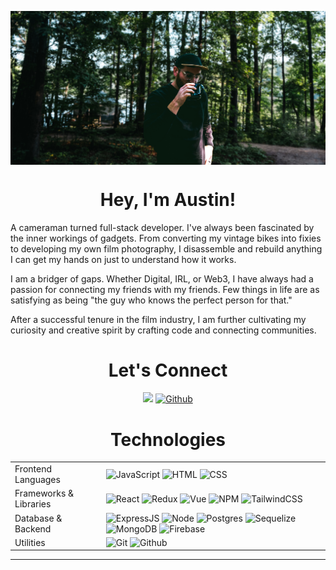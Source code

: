 <p align="center">
<img src="images/austin-camping.png" alt="austin-camping" align="center">
</p>

<h1 align="center">Hey, I'm Austin!</h1>

A cameraman turned full-stack developer. I've always been fascinated by the
inner workings of gadgets. From converting my vintage bikes into fixies to
developing my own film photography, I disassemble and rebuild anything I can get
my hands on just to understand how it works.

I am a bridger of gaps. Whether Digital, IRL, or Web3, I have always had a
passion for connecting my friends with my friends. Few things in life are as
satisfying as being "the guy who knows the perfect person for that."

After a successful tenure in the film industry, I am further cultivating my
curiosity and creative spirit by crafting code and connecting communities.

<h1 align="center">Let's Connect</h1>
<p align="center">
<a href="https://www.linkedin.com/in/austinrt/" target="_blank"><img src="https://img.shields.io/badge/LinkedIn-%230077B5.svg?&logo=linkedin&logoColor=white" /></a>
<a href="https://www.github.com/austin-rt/" target="_blank"> <img alt="Github" src="https://img.shields.io/badge/GitHub-%2320232a.svg?&logo=github&logoColor=white" /></a>
</p>

<h1 align="center">Technologies</h1>

<table>
  <tbody>
    <tr>
      <td>Frontend Languages</td>
      <td>
        <img alt="JavaScript" src="https://img.shields.io/badge/JavaScript%20-%C9C9C9.svg?&&logo=javascript&logoColor=%23F7DF1E" />
        <img alt="HTML" src="https://img.shields.io/badge/HTML5%20-%23E34F26.svg?&&logo=html5&logoColor=white" />
        <img alt="CSS" src="https://img.shields.io/badge/CSS3%20-%231572B6.svg?&&logo=css3&logoColor=white" />
      </td>
    </tr>
    <tr>
      <td>Frameworks & Libraries</td>
      <td>
        <img alt="React" src="https://img.shields.io/badge/React.js%20-%C9C9C9.svg?&&logo=react&logoColor=%2361DAFB" />
        <img alt="Redux" src="https://img.shields.io/badge/redux.js%20-%C9C9C9.svg?&&logo=redux&logoColor=%7649B8" />
        <img alt="Vue" src="https://img.shields.io/badge/Vue.js%20-%C9C9C9.svg?&&logo=vue.js&logoColor=%4FC08D" />
        <img alt="NPM" src="https://img.shields.io/badge/npm-%C9C9C9.svg?&logo=npm&logoColor=white" />
        <img alt="TailwindCSS" src="https://img.shields.io/badge/tailwindcss-%C9C9C9.svg?&logo=tailwindcss&logoColor=%38BDf8" />
      </td>
    </tr>
      <td>Database & Backend</td>
      <td>
        <img alt="ExpressJS" src="https://img.shields.io/badge/Express.js-%C9C9C9.svg?&logo=express&logoColor=%2361DAFB"/>
        <img alt="Node" src="https://img.shields.io/badge/Node.js-%C9C9C9.svg?&logo=node.js&logoColor=%339933"/>
        <img alt="Postgres" src="https://img.shields.io/badge/Postgres-%23316192.svg?&logo=postgresql&logoColor=white">
        <img alt="Sequelize" src="https://img.shields.io/badge/Sequelize-%23404d59.svg?&logo=sequelize&logoColor=%52B0E7">
        <img alt="MongoDB" src="https://img.shields.io/badge/MongoDB-%C9C9C9.svg?&logo=mongodb&logoColor=%47A248">
        <img alt="Firebase" src="https://img.shields.io/badge/Firebase-%C9C9C9.svg?&logo=firebase&logoColor=%FFCA2E">
      </td>
    </tr>
    <tr>
      <td>Utilities</td>
      <td>
        <img alt="Git" src="https://img.shields.io/badge/Git-F05032?&logo=git&logoColor=white" />
        <img alt="Github" src="https://img.shields.io/badge/GitHub-%2320232a.svg?&logo=github&logoColor=white" />
      </td>
    </tr>
  </tbody>
</table>

<hr />
<br />

<!-- ![Austin's GitHub stats](https://github-readme-stats.vercel.app/api?username=austin-rt&show_icons=true&theme=dark) -->

